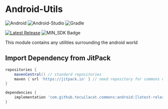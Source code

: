 # Android-Utils
![Android](https://img.shields.io/badge/Android-3DDC84?style=for-the-badge&logo=android&logoColor=white)
![Android-Studio](https://img.shields.io/badge/Android_Studio-3DDC84?style=for-the-badge&logo=android-studio&logoColor=white)
![Gradle](https://img.shields.io/badge/gradle-02303A?style=for-the-badge&logo=gradle&logoColor=white)

[![Latest Release](https://jitpack.io/v/tecuilacat/commons.svg)](https://jitpack.io/#tecuilacat/commons)
![MIN_SDK Badge](https://img.shields.io/badge/MIN_SDK-Java_17-red)

This module contains any utilities surrounding the android world

## Import Dependency from JitPack
```groovy
repositories {
    mavenCentral() // standard repositories
	maven { url 'https://jitpack.io' } // need repository for commons dependency
}

dependencies {
    implementation 'com.github.tecuilacat.commons:android:[latest-release]'
}
```